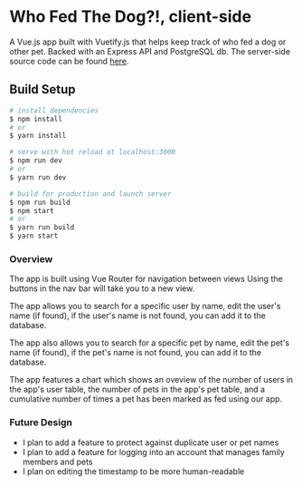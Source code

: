 # Who Fed The Dog?!, client-side

A Vue.js app built with Vuetify.js that helps keep track of who fed a dog or other pet. Backed with an Express API and PostgreSQL db. The server-side source code can be found [here](https://github.com/yhtomitim/who-fed-the-dog-server).

## Build Setup

``` bash
# install dependencies
$ npm install
# or
$ yarn install

# serve with hot reload at localhost:3000
$ npm run dev
# or
$ yarn run dev

# build for production and launch server
$ npm run build
$ npm start
# or
$ yarn run build
$ yarn start
```
### Overview

The app is built using Vue Router for navigation between views Using the buttons in the nav bar will take you to a new view.

The app allows you to search for a specific user by name, edit the user's name (if found), if the user's name is not found, you can add it to the database.

The app also allows you to search for a specific pet by name, edit the pet's name (if found), if the pet's name is not found, you can add it to the database.

The app features a chart which shows an oveview of the number of users in the app's user table, the number of pets in the app's pet table, and a cumulative number of times a pet has been marked as fed using our app.

### Future Design

- I plan to add a feature to protect against duplicate user or pet names
- I plan to add a feature for logging into an account that manages family members and pets
- I plan on editing the timestamp to be more human-readable
